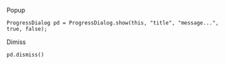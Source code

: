 Popup
```
ProgressDialog pd = ProgressDialog.show(this, "title", "message...", true, false);
```

Dimiss
```
pd.dismiss()
```